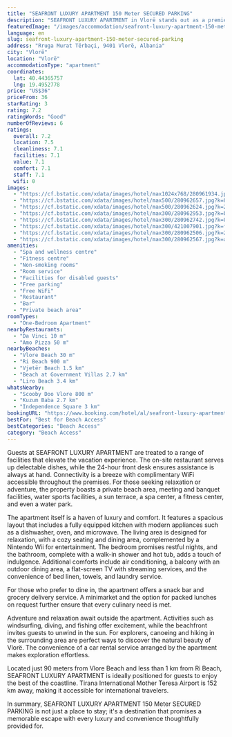 ```yaml
---
title: "SEAFRONT LUXURY APARTMENT 150 Meter SECURED PARKING"
description: "SEAFRONT LUXURY APARTMENT in Vlorë stands out as a premier destination for travelers seeking an unparalleled stay by the sea."
featuredImage: "/images/accommodation/seafront-luxury-apartment-150-meter-secured-parking-280961934.jpg"
language: en
slug: seafront-luxury-apartment-150-meter-secured-parking
address: "Rruga Murat Tërbaçi, 9401 Vlorë, Albania"
city: "Vlorë"
location: "Vlorë"
accommodationType: "apartment"
coordinates:
  lat: 40.44365757
  lng: 19.4952778
price: "US$36"
priceFrom: 36
starRating: 3
rating: 7.2
ratingWords: "Good"
numberOfReviews: 6
ratings:
  overall: 7.2
  location: 7.5
  cleanliness: 7.1
  facilities: 7.1
  value: 7.1
  comfort: 7.1
  staff: 7.1
  wifi: 0
images:
  - "https://cf.bstatic.com/xdata/images/hotel/max1024x768/280961934.jpg?k=b2f95d4832eea3abd1c8ca59daa47249c9efb8c8a44e6b5dab11febd9b93abc2&o=&hp=1"
  - "https://cf.bstatic.com/xdata/images/hotel/max500/280962657.jpg?k=84df86e9e872cfbd620b5cf1fe167a293ae6d60bf7e54c5e5712c1ae2fa73cb9&o=&hp=1"
  - "https://cf.bstatic.com/xdata/images/hotel/max500/280962624.jpg?k=282b263b500999cd1e63ef6f72b6592936ff9d865c4589118bf78148e1332119&o=&hp=1"
  - "https://cf.bstatic.com/xdata/images/hotel/max300/280962953.jpg?k=b3a85579ac94ad230f6d6e86612fff010416985b0fb592b09011740b326b2b1b&o=&hp=1"
  - "https://cf.bstatic.com/xdata/images/hotel/max300/280962742.jpg?k=86c4bf1c85f1a35d7ff518d72eef38c481b1950034448ae45828bf3351e8a8d2&o=&hp=1"
  - "https://cf.bstatic.com/xdata/images/hotel/max300/421007901.jpg?k=f1eb67e6b795d4175ea77d8fd0256620a37eccb68d00286101b9052584a21bb1&o=&hp=1"
  - "https://cf.bstatic.com/xdata/images/hotel/max300/280962506.jpg?k=236cdbf0c213ee104ff6f6dbfb5aace2b5847c9539707f280420bedc36d9b596&o=&hp=1"
  - "https://cf.bstatic.com/xdata/images/hotel/max300/280962567.jpg?k=a412eeb6bec70abfabefda62373128d3e916ce4f6b7807c59ef5e70326630ccd&o=&hp=1"
amenities:
  - "Spa and wellness centre"
  - "Fitness centre"
  - "Non-smoking rooms"
  - "Room service"
  - "Facilities for disabled guests"
  - "Free parking"
  - "Free WiFi"
  - "Restaurant"
  - "Bar"
  - "Private beach area"
roomTypes:
  - "One-Bedroom Apartment"
nearbyRestaurants:
  - "Da Vinci 10 m"
  - "Amo Pizza 50 m"
nearbyBeaches:
  - "Vlore Beach 30 m"
  - "Ri Beach 900 m"
  - "Vjetër Beach 1.5 km"
  - "Beach at Government Villas 2.7 km"
  - "Liro Beach 3.4 km"
whatsNearby:
  - "Scooby Doo Vlore 800 m"
  - "Kuzum Baba 2.7 km"
  - "Independence Square 3 km"
bookingURL: "https://www.booking.com/hotel/al/seafront-luxury-apartment-150-meter.en-gb.html?aid=8035640"
bestFor: "Best for Beach Access"
bestCategories: "Beach Access"
category: "Beach Access"
---
```


Guests at SEAFRONT LUXURY APARTMENT are treated to a range of facilities that elevate the vacation experience. The on-site restaurant serves up delectable dishes, while the 24-hour front desk ensures assistance is always at hand. Connectivity is a breeze with complimentary WiFi accessible throughout the premises. For those seeking relaxation or adventure, the property boasts a private beach area, meeting and banquet facilities, water sports facilities, a sun terrace, a spa center, a fitness center, and even a water park.

The apartment itself is a haven of luxury and comfort. It features a spacious layout that includes a fully equipped kitchen with modern appliances such as a dishwasher, oven, and microwave. The living area is designed for relaxation, with a cozy seating and dining area, complemented by a Nintendo Wii for entertainment. The bedroom promises restful nights, and the bathroom, complete with a walk-in shower and hot tub, adds a touch of indulgence. Additional comforts include air conditioning, a balcony with an outdoor dining area, a flat-screen TV with streaming services, and the convenience of bed linen, towels, and laundry service.

For those who prefer to dine in, the apartment offers a snack bar and grocery delivery service. A minimarket and the option for packed lunches on request further ensure that every culinary need is met.

Adventure and relaxation await outside the apartment. Activities such as windsurfing, diving, and fishing offer excitement, while the beachfront invites guests to unwind in the sun. For explorers, canoeing and hiking in the surrounding area are perfect ways to discover the natural beauty of Vlorë. The convenience of a car rental service arranged by the apartment makes exploration effortless.

Located just 90 meters from Vlore Beach and less than 1 km from Ri Beach, SEAFRONT LUXURY APARTMENT is ideally positioned for guests to enjoy the best of the coastline. Tirana International Mother Teresa Airport is 152 km away, making it accessible for international travelers.

In summary, SEAFRONT LUXURY APARTMENT 150 Meter SECURED PARKING is not just a place to stay; it's a destination that promises a memorable escape with every luxury and convenience thoughtfully provided for.